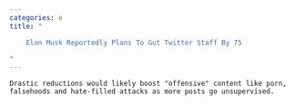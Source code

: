 ```yaml
---
categories: e
title: "

    Elon Musk Reportedly Plans To Gut Twitter Staff By 75

"
---
```



    Drastic reductions would likely boost "offensive" content like porn, falsehoods and hate-filled attacks as more posts go unsupervised.

